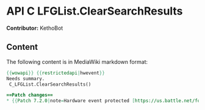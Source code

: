 # API C LFGList.ClearSearchResults

**Contributor:** KethoBot

## Content

The following content is in MediaWiki markdown format:

```mediawiki
{{wowapi}} {{restrictedapi|hwevent}}
Needs summary.
 C_LFGList.ClearSearchResults()

==Patch changes==
* {{Patch 7.2.0|note=Hardware event protected [https://us.battle.net/forums/en/wow/topic/20754326419].}}
```